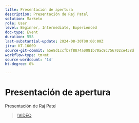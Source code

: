 ```yaml
---
title: Presentación de apertura
description: Presentación de Raj Patel
solution: Marketo
role: User
level: Beginner, Intermediate, Experienced
doc-type: Event
duration: 558
last-substantial-update: 2024-08-30T00:00:00Z
jira: KT-16009
source-git-commit: a5e8d1ccfb7f8874a0081b70ac8c756702ce438d
workflow-type: tm+mt
source-wordcount: '14'
ht-degree: 0%

---
```



# Presentación de apertura

Presentación de Raj Patel

>[!VIDEO](https://video.tv.adobe.com/v/3453058/?learn=on&captions=spa)
